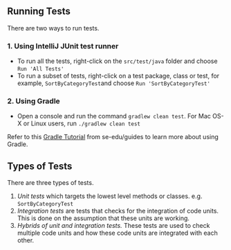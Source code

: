 ## Running Tests

There are two ways to run tests.

### 1. Using IntelliJ JUnit test runner

* To run all the tests, right-click on the `src/test/java` folder and choose `Run 'All Tests'`
* To run a subset of tests, right-click on a test package, class or test, for example, `SortByCategoryTest`and choose
  `Run 'SortByCategoryTest'`

### 2. Using Gradle

* Open a console and run the command `gradlew clean test`. For Mac OS-X or Linux users, run `./gradlew clean test`

Refer to this [Gradle Tutorial](https://se-education.org/guides/tutorials/gradle.html) from se-edu/guides to learn more
about using Gradle.

## Types of Tests

There are three types of tests.

1. *Unit tests* which targets the lowest level methods or classes. e.g. `SortByCategoryTest`
2. *Integration tests* are tests that checks for the integration of code units. &nbsp; This is done on the assumption
   that these units are working.
3. *Hybrids of unit and integration tests.* These tests are used to check multiple code units and how these code units
   are integrated with each other.